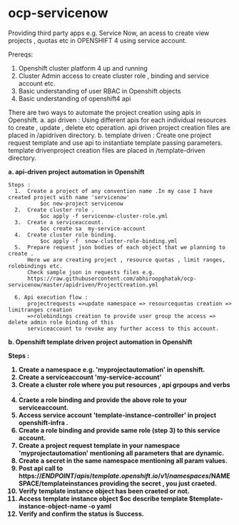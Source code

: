 # ocp-servicenow

Providing third party apps e.g. Service Now, an acess to create view projects , quotas etc in OPENSHIFT 4 using service account.

Prereqs:

  1. Openshift cluster platform 4 up and running 
  2. Cluster Admin access to create cluster role , binding and service account etc.
  3. Basic understanding of user RBAC in Openshift objects
  4. Basic understanding of openshift4 api
  
  
  There are two ways to automate the project creation using apis in Openshift.
    a. api driven : Using different apis for each individual resources to create , update , delete etc operation.
        api driven project creation files are placed in /apidriven directory.
    b. template driven : Create one project request template and use api to instantiate template passing parameters.
        template drivenproject creation files are placed in /template-driven directory.
  
  <b>a. api-driven project automation in Openshift</b>
  
    Steps : 
      1.  Create a project of any convention name .In my case I have created project with name 'servicenow'
              $oc new-project servicenow
      2.  Create cluster role .
              $oc apply -f servicenow-cluster-role.yml
      3.  Create a serviceaccount.
              $oc create sa  my-service-account
      4.  Create cluster role binding.
              $oc apply -f  snow-cluster-role-binding.yml
      5.  Prepare request json bodies of each object that we planning to create .
          Here we are creating project , resource quotas , limit ranges, rolebindings etc.
          Check sample json in requests files e.g.
          https://raw.githubusercontent.com/abhiroopghatak/ocp-servicenow/master/apidriven/ProjectCreation.yml

      6. Api execution flow :
          projectrequests =>update namespace => resourcequotas creation => limitranges creation 
          =>rolebindings creation to provide user group the access => delete admin role binding of this 
          serviceaccount to revoke any further access to this account.
          
  <b>b.  Openshift template driven project automation in Openshift<b>
  
  Steps : 
  1.  Create a namespace e.g. 'myprojectautomation' in openshift.
  2.  Create a serviceaccount 'my-service-account'
  3.  Create a cluster role where you put resources , api grpoups and verbs .
  4.  Craete a role binding and provide the above role to your serviceaccount.
  5.  Access service account 'template-instance-controller' in project openshift-infra .
  6.  Create a role binding and provide same role (step 3) to this service account.
  7.  Create a project request template in your namespace 'myprojectautomation' 
      mentioning all parameters that are dynamic.
  8.  Create a secret in the same namespace mentioning all param values.
  9.  Post api call to 
      https://$ENDPOINT/apis/template.openshift.io/v1/namespaces/$NAMESPACE/templateinstances
      providing the secret , you just craeted.
  10. Verify  template instance object has been craeted or not.
  11.  Access template instance object $oc describe template $template-instance-object-name -o yaml
  12.  Verify and confirm the status is Success.

  
